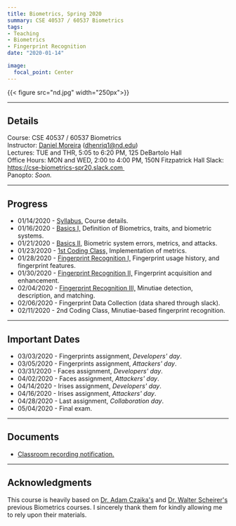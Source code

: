 ```yaml
---
title: Biometrics, Spring 2020
summary: CSE 40537 / 60537 Biometrics
tags:
- Teaching
- Biometrics
- Fingerprint Recognition
date: "2020-01-14"

image:
  focal_point: Center
---
```

{{< figure src="nd.jpg" width="250px">}}

----------
## Details
Course: CSE 40537 / 60537 Biometrics  
Instructor: [Daniel Moreira](/) (dhenriq1@nd.edu)  
Lectures: TUE and THR, 5:05 to 6:20 PM, 125 DeBartolo Hall  
Office Hours: MON and WED, 2:00 to 4:00 PM, 150N Fitzpatrick Hall
Slack: https://cse-biometrics-spr20.slack.com   
Panopto: *Soon.*  

-----------
## Progress
* 01/14/2020 - [Syllabus,](/teaching/biometrics-spr20/lecture_00.pdf) Course details.
* 01/16/2020 - [Basics I,](/teaching/biometrics-spr20/lecture_01.pdf) Definition of Biometrics, traits, and biometric systems. 
* 01/21/2020 - [Basics II,](/teaching/biometrics-spr20/lecture_02.pdf) Biometric system errors, metrics, and attacks. 
* 01/23/2020 - [1st Coding Class,](/teaching/biometrics-spr20/lecture_03.zip) Implementation of metrics.
* 01/28/2020 - [Fingerprint Recognition I,](/teaching/biometrics-spr20/lecture_04.pdf) Fingerprint usage history, and fingerprint features.
* 01/30/2020 - [Fingerprint Recognition II,](/teaching/biometrics-spr20/lecture_05.pdf) Fingerprint acquisition and enhancement.
* 02/04/2020 - [Fingerprint Recognition III,](/teaching/biometrics-spr20/lecture_06.pdf) Minutiae detection, description, and matching.
* 02/06/2020 - Fingerprint Data Collection (data shared through slack).
* 02/11/2020 - 2nd Coding Class, Minutiae-based fingerprint recognition.

------------------
## Important Dates
* 03/03/2020 - Fingerprints assignment, *Developers' day*.
* 03/05/2020 - Fingerprints assignment, *Attackers' day*.
* 03/31/2020 - Faces assignment, *Developers' day*.
* 04/02/2020 - Faces assignment, *Attackers' day*.
* 04/14/2020 - Irises assignment, *Developers' day*.
* 04/16/2020 - Irises assignment, *Attackers' day*.
* 04/28/2020 - Last assignment, *Collaboration day*.
* 05/04/2020 - Final exam.

------------------
## Documents
* [Classroom recording notification.](/teaching/biometrics-spr20/panopto.pdf)    

------------------

## Acknowledgments
This course is heavily based on [Dr. Adam Czajka's](https://engineering.nd.edu/profiles/aczajka) and [Dr. Walter Scheirer's](https://www.wjscheirer.com/teaching/biometrics/yr2015fa/) previous Biometrics courses. I sincerely thank them for kindly allowing me to rely upon their materials.
 